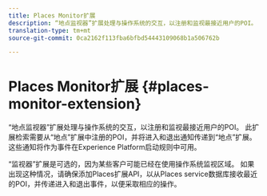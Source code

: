 ```yaml
---
title: Places Monitor扩展
description: “地点监视器”扩展处理与操作系统的交互，以注册和监视最接近用户的POI。
translation-type: tm+mt
source-git-commit: 0ca2162f113fba6bfbd54443109068b1a506762b

---
```



# Places Monitor扩展 {#places-monitor-extension}

“地点监视器”扩展处理与操作系统的交互，以注册和监视最接近用户的POI。 此扩展检索需要从“地点”扩展中注册的POI，并将进入和退出通知传递到“地点”扩展。 这些通知将作为事件在Experience Platform启动规则中可用。

“监视器”扩展是可选的，因为某些客户可能已经在使用操作系统监视区域。 如果出现这种情况，请确保添加Places扩展API，以从Places service数据库接收最近的POI，并传递进入和退出事件，以便采取相应的操作。
